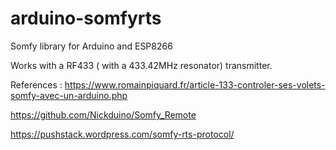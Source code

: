 # arduino-somfyrts
Somfy library for Arduino and ESP8266

Works with a RF433 ( with a 433.42MHz resonator) transmitter.

References :
https://www.romainpiquard.fr/article-133-controler-ses-volets-somfy-avec-un-arduino.php

https://github.com/Nickduino/Somfy_Remote

https://pushstack.wordpress.com/somfy-rts-protocol/
